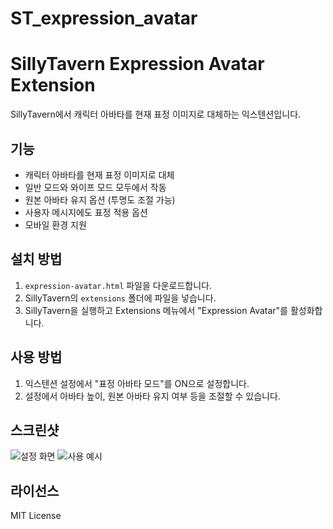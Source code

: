 # ST_expression_avatar

# SillyTavern Expression Avatar Extension

SillyTavern에서 캐릭터 아바타를 현재 표정 이미지로 대체하는 익스텐션입니다.

## 기능

- 캐릭터 아바타를 현재 표정 이미지로 대체
- 일반 모드와 와이프 모드 모두에서 작동
- 원본 아바타 유지 옵션 (투명도 조절 가능)
- 사용자 메시지에도 표정 적용 옵션
- 모바일 환경 지원

## 설치 방법

1. `expression-avatar.html` 파일을 다운로드합니다.
2. SillyTavern의 `extensions` 폴더에 파일을 넣습니다.
3. SillyTavern을 실행하고 Extensions 메뉴에서 "Expression Avatar"를 활성화합니다.

## 사용 방법

1. 익스텐션 설정에서 "표정 아바타 모드"를 ON으로 설정합니다.
2. 설정에서 아바타 높이, 원본 아바타 유지 여부 등을 조절할 수 있습니다.

## 스크린샷

![설정 화면](screenshots/settings.png)
![사용 예시](screenshots/example.png)

## 라이선스

MIT License
